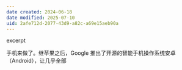 ```yaml
---
date created: 2024-06-18
date modified: 2025-07-10
uid: 2afe712d-2077-43d9-a82c-a69e15aeb90a
---
```


excerpt

<!-- more -->

手机来做了。继苹果之后，Google 推出了开源的智能手机操作系统安卓（Android），让几乎全部
